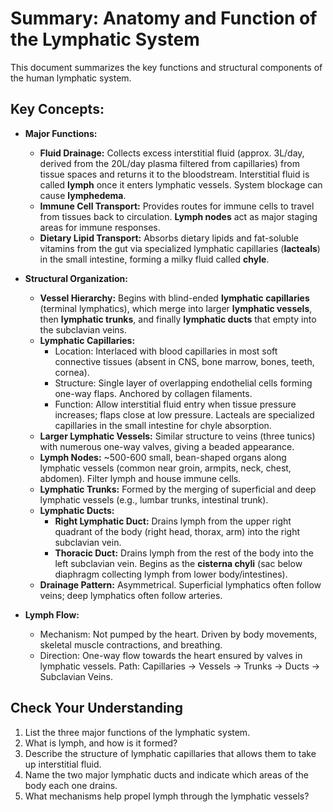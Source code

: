 # Summary: Anatomy and Function of the Lymphatic System

This document summarizes the key functions and structural components of the human lymphatic system.

## Key Concepts:

*   **Major Functions:**
    *   **Fluid Drainage:** Collects excess interstitial fluid (approx. 3L/day, derived from the 20L/day plasma filtered from capillaries) from tissue spaces and returns it to the bloodstream. Interstitial fluid is called **lymph** once it enters lymphatic vessels. System blockage can cause **lymphedema**.
    *   **Immune Cell Transport:** Provides routes for immune cells to travel from tissues back to circulation. **Lymph nodes** act as major staging areas for immune responses.
    *   **Dietary Lipid Transport:** Absorbs dietary lipids and fat-soluble vitamins from the gut via specialized lymphatic capillaries (**lacteals**) in the small intestine, forming a milky fluid called **chyle**.

*   **Structural Organization:**
    *   **Vessel Hierarchy:** Begins with blind-ended **lymphatic capillaries** (terminal lymphatics), which merge into larger **lymphatic vessels**, then **lymphatic trunks**, and finally **lymphatic ducts** that empty into the subclavian veins.
    *   **Lymphatic Capillaries:**
        *   Location: Interlaced with blood capillaries in most soft connective tissues (absent in CNS, bone marrow, bones, teeth, cornea).
        *   Structure: Single layer of overlapping endothelial cells forming one-way flaps. Anchored by collagen filaments.
        *   Function: Allow interstitial fluid entry when tissue pressure increases; flaps close at low pressure. Lacteals are specialized capillaries in the small intestine for chyle absorption.
    *   **Larger Lymphatic Vessels:** Similar structure to veins (three tunics) with numerous one-way valves, giving a beaded appearance.
    *   **Lymph Nodes:** ~500-600 small, bean-shaped organs along lymphatic vessels (common near groin, armpits, neck, chest, abdomen). Filter lymph and house immune cells.
    *   **Lymphatic Trunks:** Formed by the merging of superficial and deep lymphatic vessels (e.g., lumbar trunks, intestinal trunk).
    *   **Lymphatic Ducts:**
        *   **Right Lymphatic Duct:** Drains lymph from the upper right quadrant of the body (right head, thorax, arm) into the right subclavian vein.
        *   **Thoracic Duct:** Drains lymph from the rest of the body into the left subclavian vein. Begins as the **cisterna chyli** (sac below diaphragm collecting lymph from lower body/intestines).
    *   **Drainage Pattern:** Asymmetrical. Superficial lymphatics often follow veins; deep lymphatics often follow arteries.

*   **Lymph Flow:**
    *   Mechanism: Not pumped by the heart. Driven by body movements, skeletal muscle contractions, and breathing.
    *   Direction: One-way flow towards the heart ensured by valves in lymphatic vessels. Path: Capillaries -> Vessels -> Trunks -> Ducts -> Subclavian Veins.

## Check Your Understanding

1.  List the three major functions of the lymphatic system.
2.  What is lymph, and how is it formed?
3.  Describe the structure of lymphatic capillaries that allows them to take up interstitial fluid.
4.  Name the two major lymphatic ducts and indicate which areas of the body each one drains.
5.  What mechanisms help propel lymph through the lymphatic vessels?
